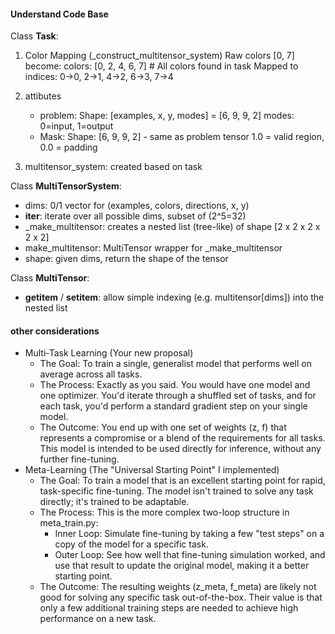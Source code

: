 #### Understand Code Base

Class **Task**:
1. Color Mapping (_construct_multitensor_system)
   Raw colors [0, 7] become:
   colors: [0, 2, 4, 6, 7]  # All colors found in task
   Mapped to indices: 0→0, 2→1, 4→2, 6→3, 7→4

2. attibutes
    - problem:
        Shape: [examples, x, y, modes] = [6, 9, 9, 2]
        modes: 0=input, 1=output
    - Mask:
        Shape: [6, 9, 9, 2] - same as problem tensor
        1.0 = valid region, 0.0 = padding

3. multitensor_system: created based on task

Class **MultiTensorSystem**:
- dims: 0/1 vector for (examples, colors, directions, x, y)
- __iter__: iterate over all possible dims, subset of (2^5=32)
- _make_multitensor: creates a nested list (tree-like) of shape [2 x 2 x 2 x 2 x 2]
- make_multitensor: MultiTensor wrapper for _make_multitensor
- shape: given dims, return the shape of the tensor

Class **MultiTensor**:
- __getitem__ / __setitem__: allow simple indexing (e.g. multitensor[dims]) into the nested list


#### other considerations
- Multi-Task Learning (Your new proposal)
  - The Goal: To train a single, generalist model that performs well on average across all tasks.
  - The Process: Exactly as you said. You would have one model and one optimizer. You'd iterate through a shuffled set of tasks, and for each task, you'd perform a standard gradient step on your single model.
  - The Outcome: You end up with one set of weights (z, f) that represents a compromise or a blend of the requirements for all tasks. This model is intended to be used directly for inference, without any further fine-tuning.
- Meta-Learning (The "Universal Starting Point" I implemented)
  - The Goal: To train a model that is an excellent starting point for rapid, task-specific fine-tuning. The model isn't trained to solve any task directly; it's trained to be adaptable.
  - The Process: This is the more complex two-loop structure in meta_train.py:
    - Inner Loop: Simulate fine-tuning by taking a few "test steps" on a copy of the model for a specific task.
    - Outer Loop: See how well that fine-tuning simulation worked, and use that result to update the original model, making it a better starting point.
  - The Outcome: The resulting weights (z_meta, f_meta) are likely not good for solving any specific task out-of-the-box. Their value is that only a few additional training steps are needed to achieve high performance on a new task.